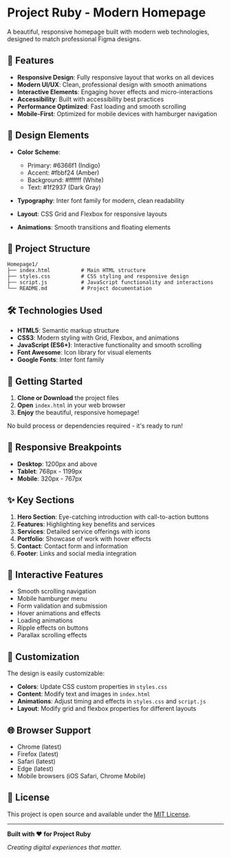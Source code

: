 # Project Ruby - Modern Homepage

A beautiful, responsive homepage built with modern web technologies, designed to match professional Figma designs.

## 🚀 Features

- **Responsive Design**: Fully responsive layout that works on all devices
- **Modern UI/UX**: Clean, professional design with smooth animations
- **Interactive Elements**: Engaging hover effects and micro-interactions
- **Accessibility**: Built with accessibility best practices
- **Performance Optimized**: Fast loading and smooth scrolling
- **Mobile-First**: Optimized for mobile devices with hamburger navigation

## 🎨 Design Elements

- **Color Scheme**: 
  - Primary: #6366f1 (Indigo)
  - Accent: #fbbf24 (Amber)
  - Background: #ffffff (White)
  - Text: #1f2937 (Dark Gray)

- **Typography**: Inter font family for modern, clean readability
- **Layout**: CSS Grid and Flexbox for responsive layouts
- **Animations**: Smooth transitions and floating elements

## 📁 Project Structure

```
Homepage1/
├── index.html          # Main HTML structure
├── styles.css          # CSS styling and responsive design
├── script.js           # JavaScript functionality and interactions
└── README.md           # Project documentation
```

## 🛠️ Technologies Used

- **HTML5**: Semantic markup structure
- **CSS3**: Modern styling with Grid, Flexbox, and animations
- **JavaScript (ES6+)**: Interactive functionality and smooth scrolling
- **Font Awesome**: Icon library for visual elements
- **Google Fonts**: Inter font family

## 🚀 Getting Started

1. **Clone or Download** the project files
2. **Open** `index.html` in your web browser
3. **Enjoy** the beautiful, responsive homepage!

No build process or dependencies required - it's ready to run!

## 📱 Responsive Breakpoints

- **Desktop**: 1200px and above
- **Tablet**: 768px - 1199px
- **Mobile**: 320px - 767px

## ✨ Key Sections

1. **Hero Section**: Eye-catching introduction with call-to-action buttons
2. **Features**: Highlighting key benefits and services
3. **Services**: Detailed service offerings with icons
4. **Portfolio**: Showcase of work with hover effects
5. **Contact**: Contact form and information
6. **Footer**: Links and social media integration

## 🎯 Interactive Features

- Smooth scrolling navigation
- Mobile hamburger menu
- Form validation and submission
- Hover animations and effects
- Loading animations
- Ripple effects on buttons
- Parallax scrolling effects

## 🔧 Customization

The design is easily customizable:

- **Colors**: Update CSS custom properties in `styles.css`
- **Content**: Modify text and images in `index.html`
- **Animations**: Adjust timing and effects in `styles.css` and `script.js`
- **Layout**: Modify grid and flexbox properties for different layouts

## 🌐 Browser Support

- Chrome (latest)
- Firefox (latest)
- Safari (latest)
- Edge (latest)
- Mobile browsers (iOS Safari, Chrome Mobile)

## 📄 License

This project is open source and available under the [MIT License](LICENSE).

---

**Built with ❤️ for Project Ruby**

*Creating digital experiences that matter.*

